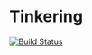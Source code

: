# Tinkering

[![Build Status](https://github.com/kykim0/Tinkering.jl/actions/workflows/CI.yml/badge.svg?branch=main)](https://github.com/kykim0/Tinkering.jl/actions/workflows/CI.yml?query=branch%3Amain)
